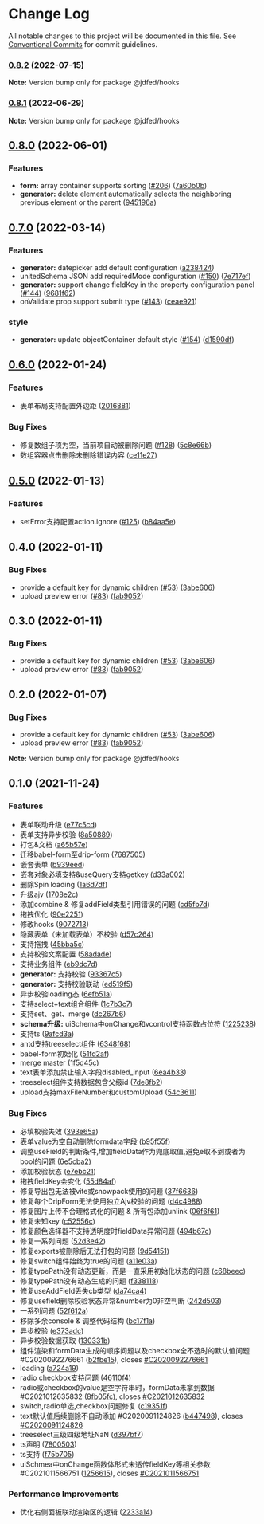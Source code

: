 # Change Log

All notable changes to this project will be documented in this file.
See [Conventional Commits](https://conventionalcommits.org) for commit guidelines.

### [0.8.2](https://github.com/jdfed/drip-form/compare/v0.8.1...v0.8.2) (2022-07-15)

**Note:** Version bump only for package @jdfed/hooks





### [0.8.1](https://github.com/jdfed/drip-form/compare/v0.8.0...v0.8.1) (2022-06-29)

**Note:** Version bump only for package @jdfed/hooks





## [0.8.0](https://github.com/jdfed/drip-form/compare/v0.7.0...v0.8.0) (2022-06-01)


### Features

* **form:** array container supports sorting ([#206](https://github.com/jdfed/drip-form/issues/206)) ([7a60b0b](https://github.com/jdfed/drip-form/commit/7a60b0b3e2eb9af8d6b479356ceee659bba86947))
* **generator:** delete element automatically selects the neighboring previous element or the parent ([945196a](https://github.com/jdfed/drip-form/commit/945196ab0903b6b5276a6630df7c89d6ca8b1cb1))



## [0.7.0](https://github.com/jdfed/drip-form/compare/v0.6.0...v0.7.0) (2022-03-14)


### Features

* **generator:** datepicker add default configuration ([a238424](https://github.com/jdfed/drip-form/commit/a238424c1aed9382735d1e2de1ec60890dd851c4))
* unitedSchema JSON add requiredMode configuration ([#150](https://github.com/jdfed/drip-form/issues/150)) ([7e717ef](https://github.com/jdfed/drip-form/commit/7e717ef9431228809fd5f2d3908a274f181225ec))
* **generator:** support change fieldKey in the property configuration panel ([#144](https://github.com/jdfed/drip-form/issues/144)) ([9681f62](https://github.com/jdfed/drip-form/commit/9681f62083c8c4feba7c4b1538b3ae99838545a3))
* onValidate prop support submit type ([#143](https://github.com/jdfed/drip-form/issues/143)) ([ceae921](https://github.com/jdfed/drip-form/commit/ceae921b42ea239b1b8833d4ff2e51aef627d42a))


### style

* **generator:** update objectContainer default style ([#154](https://github.com/jdfed/drip-form/issues/154)) ([d1590df](https://github.com/jdfed/drip-form/commit/d1590df17c8fbd003f29af800b6cfde091bf081a))



## [0.6.0](https://github.com/jdfed/drip-form/compare/v0.5.0...v0.6.0) (2022-01-24)


### Features

* 表单布局支持配置外边距 ([2016881](https://github.com/jdfed/drip-form/commit/201688140cebb2403899acca0ca58000dba7aaa3))


### Bug Fixes

* 修复数组子项为空，当前项自动被删除问题 ([#128](https://github.com/jdfed/drip-form/issues/128)) ([5c8e66b](https://github.com/jdfed/drip-form/commit/5c8e66bdda52db461d76e00456d95ded5ee2883e))
* 数组容器点击删除未删除错误内容 ([ce11e27](https://github.com/jdfed/drip-form/commit/ce11e273ab35ad8538990db90bb77000a059fc1b))



## [0.5.0](https://github.com/jdfed/drip-form/compare/v0.4.0...v0.5.0) (2022-01-13)


### Features

* setError支持配置action.ignore ([#125](https://github.com/jdfed/drip-form/issues/125)) ([b84aa5e](https://github.com/jdfed/drip-form/commit/b84aa5eead2b3f384d70bb45ce2961fcb1afbd1d))



## 0.4.0 (2022-01-11)


### Bug Fixes

* provide a default key for dynamic children ([#53](https://github.com/jdfed/drip-form/issues/53)) ([3abe606](https://github.com/jdfed/drip-form/commit/3abe6068e20d2d567426eb7ee637e2b6a0c93af5))
* upload preview error ([#83](https://github.com/jdfed/drip-form/issues/83)) ([fab9052](https://github.com/jdfed/drip-form/commit/fab90527dbedca35cc2119bca93106f9fa58ee28))



## 0.3.0 (2022-01-11)


### Bug Fixes

* provide a default key for dynamic children ([#53](https://github.com/jdfed/drip-form/issues/53)) ([3abe606](https://github.com/jdfed/drip-form/commit/3abe6068e20d2d567426eb7ee637e2b6a0c93af5))
* upload preview error ([#83](https://github.com/jdfed/drip-form/issues/83)) ([fab9052](https://github.com/jdfed/drip-form/commit/fab90527dbedca35cc2119bca93106f9fa58ee28))



## 0.2.0 (2022-01-07)


### Bug Fixes

* provide a default key for dynamic children ([#53](https://github.com/jdfed/drip-form/issues/53)) ([3abe606](https://github.com/jdfed/drip-form/commit/3abe6068e20d2d567426eb7ee637e2b6a0c93af5))
* upload preview error ([#83](https://github.com/jdfed/drip-form/issues/83)) ([fab9052](https://github.com/jdfed/drip-form/commit/fab90527dbedca35cc2119bca93106f9fa58ee28))





**Note:** Version bump only for package @jdfed/hooks





## 0.1.0 (2021-11-24)


### Features

* 表单联动升级 ([e77c5cd](https://github.com/jdfed/drip-form/commit/e77c5cda7e7f89dcab9b624f2e81a95f15412bee))
* 表单支持异步校验 ([8a50889](https://github.com/jdfed/drip-form/commit/8a50889e6ce05977308c76d2daf9f18408c4f8e3))
* 打包&文档 ([a65b57e](https://github.com/jdfed/drip-form/commit/a65b57e1fa390dc38d1bd3d9a5cb2c98f446744f))
* 迁移babel-form至drip-form ([7687505](https://github.com/jdfed/drip-form/commit/768750518a8fdd9de93234fb8fbd5fc1cbd555b6))
* 嵌套表单 ([b939eed](https://github.com/jdfed/drip-form/commit/b939eed9bf23db5efa9a6c8177a24b397f4e8ba8))
* 嵌套对象必填支持&useQuery支持getkey ([d33a002](https://github.com/jdfed/drip-form/commit/d33a002567c7061ee28f5063738cba71c53872bf))
* 删除Spin loading ([1a6d7df](https://github.com/jdfed/drip-form/commit/1a6d7df9e638d49bb3b938c2bbc46fb274bb6ea3))
* 升级ajv ([1708e2c](https://github.com/jdfed/drip-form/commit/1708e2c8ad8581a78be9923f194c494e2f970a4c))
* 添加combine & 修复addField类型引用错误的问题 ([cd5fb7d](https://github.com/jdfed/drip-form/commit/cd5fb7d73704739073f734dcd1ca384299ba2f67))
* 拖拽优化 ([90e2251](https://github.com/jdfed/drip-form/commit/90e22517082fe2a432bb443fc1961451da7b2ba0))
* 修改hooks ([9072713](https://github.com/jdfed/drip-form/commit/90727133557293e4a31d43470c2549b54b0a38d2))
* 隐藏表单（未加载表单）不校验 ([d57c264](https://github.com/jdfed/drip-form/commit/d57c264eb1bab35c7269445def82169e0ee73cf7))
* 支持拖拽 ([45bba5c](https://github.com/jdfed/drip-form/commit/45bba5c4f75a268b06310105b6865bb42f3eca39))
* 支持校验文案配置 ([58adade](https://github.com/jdfed/drip-form/commit/58adadebdb12233bd961ef5a0937240893b9eb5f))
* 支持业务组件 ([eb9dc7d](https://github.com/jdfed/drip-form/commit/eb9dc7dafdd78ebb2fbbc375d73b0530b066b6e3))
* **generator:** 支持校验 ([93367c5](https://github.com/jdfed/drip-form/commit/93367c5d965007638b51653459f1faeff9d637c5))
* **generator:** 支持校验联动 ([ed519f5](https://github.com/jdfed/drip-form/commit/ed519f559ea5ceb0524787f6a8e343fbe845024b))
* 异步校验loading态 ([6efb51a](https://github.com/jdfed/drip-form/commit/6efb51ad5f75a4a14b41a7b460eb51438d6807f2))
* 支持select+text组合组件 ([1c7b3c7](https://github.com/jdfed/drip-form/commit/1c7b3c78046c7b2a4397980e7712035c6d450707))
* 支持set、get、merge ([dc267b6](https://github.com/jdfed/drip-form/commit/dc267b6a23d7d9a8b5bf3edff303adfed7a98056))
* **schema升级:** uiSchema中onChange和vcontrol支持函数占位符 ([1225238](https://github.com/jdfed/drip-form/commit/122523861064dee2fa4a5e077a0d41bf5c76f1fe))
* 支持ts ([9afcd3a](https://github.com/jdfed/drip-form/commit/9afcd3ae3d4f4407f2bd4347bc1e182bee0ccbb8))
* antd支持treeselect组件 ([6348f68](https://github.com/jdfed/drip-form/commit/6348f68e4292abf91a410c839376b98cd85f05bb))
* babel-form初始化 ([51fd2af](https://github.com/jdfed/drip-form/commit/51fd2af04a66c1d84970a8060174e20b0d859746))
* merge master ([1f5d45c](https://github.com/jdfed/drip-form/commit/1f5d45ce1cdd7b86a80cd049631eb9d46a6310e7))
* text表单添加禁止输入字段disabled_input ([6ea4b33](https://github.com/jdfed/drip-form/commit/6ea4b330d99b9331975fdc6a7c93dec55c39c199))
* treeselect组件支持数据包含父级id ([7de8fb2](https://github.com/jdfed/drip-form/commit/7de8fb2eef59175babb7aabef8fec2ba8b64d4b4))
* upload支持maxFileNumber和customUpload ([54c3611](https://github.com/jdfed/drip-form/commit/54c361148e66e65ea0ec505b2bf6cb059048eba2))


### Bug Fixes

* 必填校验失效 ([393e65a](https://github.com/jdfed/drip-form/commit/393e65a964594430a5f856e6cbba605cbe414693))
* 表单value为空自动删除formdata字段 ([b95f55f](https://github.com/jdfed/drip-form/commit/b95f55fad1260ed6ab69e62f4bd8376d89c925e2))
* 调整useField的判断条件,增加fieldData作为兜底取值,避免e取不到或者为bool的问题 ([6e5cba2](https://github.com/jdfed/drip-form/commit/6e5cba2f77f1f34e81ef2d7f96125e8c92587a86))
* 添加校验状态 ([e7ebc21](https://github.com/jdfed/drip-form/commit/e7ebc21b1805bcfb0b489bd23e1b07cba92e5672))
* 拖拽fieldKey会变化 ([55d84af](https://github.com/jdfed/drip-form/commit/55d84af09dad8ffa574a1e18d7db4a364e716e56))
* 修复导出包无法被vite或snowpack使用的问题 ([37f6636](https://github.com/jdfed/drip-form/commit/37f6636124ecd3223eac7152fb19a4accf2c5ca8))
* 修复每个DripForm无法使用独立Ajv校验的问题 ([d4c4988](https://github.com/jdfed/drip-form/commit/d4c4988c0eb530c285a82072272af9ba77446cfd))
* 修复图片上传不合理格式化的问题 & 所有包添加unlink ([06f6f61](https://github.com/jdfed/drip-form/commit/06f6f61515828c7bcf1718f3d5118a72ca750a93))
* 修复未知key ([c52556c](https://github.com/jdfed/drip-form/commit/c52556c17d71fe7f838578331d6627a9691fc230))
* 修复颜色选择器不支持透明度时fieldData异常问题 ([494b67c](https://github.com/jdfed/drip-form/commit/494b67ce34cc5b94476e7b1507cfc102dbace5b3))
* 修复一系列问题 ([52d3e42](https://github.com/jdfed/drip-form/commit/52d3e4258f962958189f1c8ced9b8c20dcf24653))
* 修复exports被删除后无法打包的问题 ([9d54151](https://github.com/jdfed/drip-form/commit/9d54151a8445fd0b7849b1ce2f806f4db8ef07a1))
* 修复switch组件始终为true的问题 ([a11e03a](https://github.com/jdfed/drip-form/commit/a11e03a2bdf588f1bd86fc4f515c4dd21f51b94f))
* 修复typePath没有动态更新，而是一直采用初始化状态的问题 ([c68beec](https://github.com/jdfed/drip-form/commit/c68beecdd5b1c7df3096a4dae01e2bcac560925d))
* 修复typePath没有动态生成的问题 ([f338118](https://github.com/jdfed/drip-form/commit/f338118011f394e74975a73d09f7168ef4e7692a))
* 修复useAddField丢失cb类型 ([da74ca4](https://github.com/jdfed/drip-form/commit/da74ca44a10ecea064aacd4cf2cef9d7f46a0e3d))
* 修复usefield删除校验状态异常&number为0非空判断 ([242d503](https://github.com/jdfed/drip-form/commit/242d50319875eb007440e36800e08158aef8022b))
* 一系列问题 ([52f612a](https://github.com/jdfed/drip-form/commit/52f612a37c20c55ae5957365aa249e9ffff96db3))
* 移除多余console & 调整代码结构 ([bc17f1a](https://github.com/jdfed/drip-form/commit/bc17f1aca8e9e5dfdbca23ea01d51af869dfd056))
* 异步校验 ([e373adc](https://github.com/jdfed/drip-form/commit/e373adc96638776053c33e231415029e509777d8))
* 异步校验数据获取 ([130331b](https://github.com/jdfed/drip-form/commit/130331b8f7c98bc9c5eb34057146216783df82d0))
* 组件渲染和formData生成的顺序问题以及checkbox全不选时的默认值问题 #C2020092276661 ([b2fbe15](https://github.com/jdfed/drip-form/commit/b2fbe15e5719a8c3a3de5ba7264ce5efe847a7c1)), closes [#C2020092276661](https://github.com/jdfed/drip-form/issues/C2020092276661)
* loading ([a724a19](https://github.com/jdfed/drip-form/commit/a724a19b1f085d3cf5d14de2ed3d145ddada4f5c))
* radio checkbox支持问题 ([46110f4](https://github.com/jdfed/drip-form/commit/46110f4a5ffc2149bdadbaa1c0fffb72e3a9d410))
* radio或checkbox的value是空字符串时，formData未拿到数据 #C2021012635832 ([8fb05fc](https://github.com/jdfed/drip-form/commit/8fb05fc62c034fb854e7b7fd32667c9d7e78c664)), closes [#C2021012635832](https://github.com/jdfed/drip-form/issues/C2021012635832)
* switch,radio单选,checkbox问题修复 ([c19351f](https://github.com/jdfed/drip-form/commit/c19351f664386d2969bf8615befaad66ccc4eadf))
* text默认值后续删除不自动添加 #C2020091124826 ([b447498](https://github.com/jdfed/drip-form/commit/b4474984fe79a812525ac4ec1e79d08b5b9c3e7e)), closes [#C2020091124826](https://github.com/jdfed/drip-form/issues/C2020091124826)
* treeselect三级四级地址NaN ([d397bf7](https://github.com/jdfed/drip-form/commit/d397bf70ae5f91d886304951eb19191542171dfb))
* ts声明 ([7800503](https://github.com/jdfed/drip-form/commit/7800503addeaf8b2a75ac8fd205934d00a0c8479))
* ts支持 ([f75b705](https://github.com/jdfed/drip-form/commit/f75b705eaa00890bcd9c7f442c5521e770b16849))
* uiSchmea中onChange函数体形式未透传fieldKey等相关参数 #C2021011566751 ([1256615](https://github.com/jdfed/drip-form/commit/1256615ad9e560946fa86e9ac0fe0402bb481cee)), closes [#C2021011566751](https://github.com/jdfed/drip-form/issues/C2021011566751)


### Performance Improvements

* 优化右侧面板联动渲染区的逻辑 ([2233a14](https://github.com/jdfed/drip-form/commit/2233a1472d630df83da6984fcdba0f52a93ccfaa))
